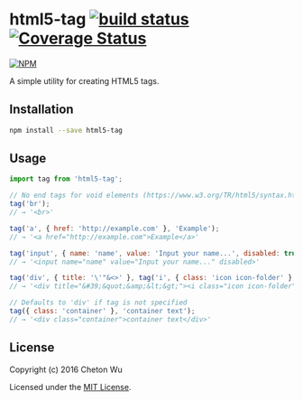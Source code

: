 # html5-tag [![build status](https://travis-ci.org/cheton/html5-tag.svg?branch=master)](https://travis-ci.org/cheton/html5-tag) [![Coverage Status](https://coveralls.io/repos/cheton/html5-tag/badge.svg)](https://coveralls.io/r/cheton/html5-tag)
[![NPM](https://nodei.co/npm/html5-tag.png?downloads=true&stars=true)](https://nodei.co/npm/html5-tag/)

A simple utility for creating HTML5 tags.

## Installation

```bash
npm install --save html5-tag
```

## Usage
```js
import tag from 'html5-tag';

// No end tags for void elements (https://www.w3.org/TR/html5/syntax.html#void-elements)
tag('br');
// → '<br>'

tag('a', { href: 'http://example.com' }, 'Example');
// → '<a href="http://example.com">Example</a>'

tag('input', { name: 'name', value: 'Input your name...', disabled: true });
// → '<input name="name" value="Input your name..." disabled>'

tag('div', { title: '\'"&<>' }, tag('i', { class: 'icon icon-folder' }, ''));
// → '<div title="&#39;&quot;&amp;&lt;&gt;"><i class="icon icon-folder"></i></div>'

// Defaults to 'div' if tag is not specified
tag({ class: 'container' }, 'container text');
// → '<div class="container">container text</div>'
```

## License

Copyright (c) 2016 Cheton Wu

Licensed under the [MIT License](LICENSE).
